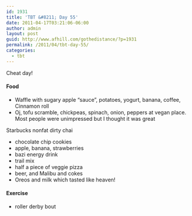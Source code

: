 ```yaml
---
id: 1931
title: 'TBT &#8211; Day 55'
date: 2011-04-17T03:21:06-06:00
author: admin
layout: post
guid: http://www.afhill.com/gothedistance/?p=1931
permalink: /2011/04/tbt-day-55/
categories:
  - tbt
---
```

Cheat day!

#### Food

  * Waffle with sugary apple &#8220;sauce&#8221;, potatoes, yogurt, banana, coffee, Cinnamon roll
  * Oj, tofu scramble, chickpeas, spinach, onion, peppers at vegan place. Most people were unimpressed but I thought it was great </li> 

Starbucks nonfat dirty chai</li> 

  * chocolate chip cookies
  * apple, banana, strawberries
  * bazi energy drink
  * trail mix
  * half a piece of veggie pizza
  * beer, and Malibu and cokes
  * Oreos and milk which tasted like heaven!</ul> 

#### Exercise</li> 

  * roller derby bout</ul>